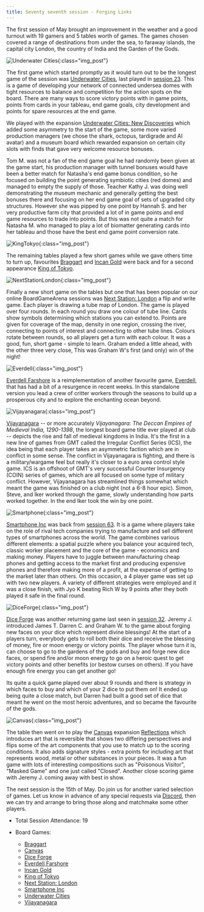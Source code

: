 ```yaml
---
title: Seventy seventh session - Forging Links
---
```


The first session of May brought an improvement in the weather and a good turnout with 19 gamers and 5 tables worth of games. The games chosen covered a range of destinations from under the sea, to faraway islands, the capital city London, the country of India and the Garden of the Gods. 

![Underwater Cities](/images/posts/2024_05_01/UnderwaterCities01.jpg "Underwater Cities"){:class="img_post"}

The first game which started promptly as it would turn out to be the longest game of the session was [Underwater Cities][UC], last played in [session 23][23]. This is a game of developing your network of connected undersea domes with tight resources to balance and competition for the action spots on the board. There are many ways to score victory points with in game points, points from cards in your tableau, end game goals, city development and points for spare resources at the end game.

We played with the expansion [Underwater Cities: New Discoveries][UCND] which added some asymmetry to the start of the game, some more varied production managers (we chose the shark, octopus, tardigrade and AI avatar) and a museum board which rewarded expansion on certain city slots with finds that gave very welcome resource bonuses.

Tom M. was not a fan of the end game goal he had randomly been given at the game start, his production manager with tunnel bonuses would have been a better match for Natasha's end game bonus condition, so he focused on building the point generating symbiotic cities (red domes) and managed to empty the supply of those. Teacher Kathy J. was doing well demonstrating the museum mechanic and generally getting the best bonuses there and focusing on her end game goal of sets of upgraded city structures. However she was pipped by one point by Hannah S. and her very productive farm city that provided a lot of in game points and end game resources to trade into points. But this was not quite a match for Natasha M. who managed to play a lot of biomatter generating cards into her tableau and those have the best end game point conversion rate. 

![KingTokyo](/images/posts/2024_05_01/KingTokyo01.jpg "KingTokyo"){:class="img_post"}

The remaining tables played a few short games while we gave others time to turn up, favourites [Braggart][Brag] and [Incan Gold][IG] were back and for a second appearance [King of Tokyo][KT]. 

![NextStationLondon](/images/posts/2024_05_01/NextStationLondon01.jpg "NextStationLondon"){:class="img_post"}

Finally a new short game on the tables but one that has been popular on our online BoardGameArena sessions was [Next Station: London][NSL] a flip and write game. Each player is drawing a tube map of London.  The game is played over four rounds. In each round you draw one colour of tube line.  Cards show symbols determining which stations you can extend to.  Points are given for coverage of the map, density in one region, crossing the river, connecting to points of interest and connecting to other tube lines.  Colours rotate between rounds, so all players get a turn with each colour. It was a good, fun, short game - simple to learn. Graham ended a little ahead, with the other three very close, This was Graham W's first (and only) win of the night!

![Everdell](/images/posts/2024_05_01/Everdell01.jpg "Everdell"){:class="img_post"}

[Everdell Farshore][EvF] is a reimplementation of another favourite game, [Everdell][Ev], that has had a bit of a resurgence in recent weeks. In this standalone version you lead a crew of critter workers through the seasons to build up a prosperous city and to explore the enchanting ocean beyond.

![Vijayanagara](/images/posts/2024_05_01/Vijayanagara01.jpg "Vijayanagara"){:class="img_post"}

[Vijayanagara][VJN] -- or more accurately *Vijayanagara: The Deccan Empires of Medieval India, 1290-1398*, the longest board game title ever played at club -- depicts the rise and fall of medieval kingdoms in India. It's the first in a new line of games from GMT called the Irregular Conflict Series (ICS), the idea being that each player takes an asymmetric faction which are in conflict in some sense. The conflict in Vijayanagara is fighting, and there is a military/wargame feel but really it's closer to a euro area control style game. ICS is an offshoot of GMT's very successful Counter Insurgency (COIN) series of games, which are all focused on some type of military conflict. However, Vijayanagara has streamlined things somewhat which meant the game was finished on a club night (not a 6-8 hour epic). Simon, Steve, and Iker worked through the game, slowly understanding how parts worked together. In the end Iker took the win by one point.

![Smartphone](/images/posts/2024_05_01/Smartphone01.jpg "Smartphone"){:class="img_post"}

[Smartphone Inc][SP] was back from [session 63][63]. It is a game where players take on the role of rival tech companies trying to manufacture and sell different types of smartphones across the world. The game combines various different elements: a spatial puzzle where you balance your acquired tech, classic worker placement and the core of the game - economics and making money. Players have to juggle between manufacturing cheap phones and getting access to the market first and producing expensive phones and therefore making more of a profit, at the expense of getting to the market later than others. On this occasion, a 4 player game was set up with two new players. A variety of different strategies were employed and it was a close finish, with Jyo K beating Rich W by 9 points after they both played it safe in the final round.

![DiceForge](/images/posts/2024_05_01/DiceForge01.jpg "DiceForge"){:class="img_post"}

[Dice Forge][DF] was another returning game last seen in [session 32][32]. Jeremy J. introduced James T. Darren C. and Graham W. to the game about forging new faces on your dice which represent divine blessings! At the start of a players turn, everybody gets to roll both their dice and receive the blessing of money, fire or moon energy or victory points. The player whose turn it is, can choose to go to the gardens of the gods and buy and forge new dice faces, or spend fire and/or moon energy to go on a heroic quest to get victory points and other benefits (or bestow curses on others). If you have enough fire energy you can get another go! 

Its quite a quick game played over about 9 rounds and there is strategy in which faces to buy and which of your 2 dice to put them on! It ended up being quite a close match, but Darren had built a good set of dice that meant he went on the most heroic adventures, and so became the favourite of the gods. 

![Canvas](/images/posts/2024_05_01/Canvas01.jpg "Canvas"){:class="img_post"}

The table then went on to play the [Canvas][Cv] expansion [Reflections][CvR] which introduces art that is reversible that shows two differing perspectives and flips some of the art components that you use to match up to the scoring conditions. It also adds signature styles - extra points for including art that represents wood, metal or other substances in your pieces. It was a fun game with lots of interesting compositions such as "Poisonous Visitor", "Masked Game" and one just called "Closed". Another close scoring game with Jeremy J. coming away with best in show.

The next session is the 15th of May. Do join us for another varied selection of games. Let us know in advance of any special requests via [Discord][Contact], then we can try and arrange to bring those along and matchmake some other players. 

* Total Session Attendance: 19
* Board Games:

	 * [Braggart][Brag]
	 * [Canvas][Cv]
	 * [Dice Forge][DF]
	 * [Everdell Farshore][EvF]
	 * [Incan Gold][IG]
	 * [King of Tokyo][KT]
	 * [Next Station: London][NSL]
	 * [Smartphone Inc][SP]
	 * [Underwater Cities][UC]
	 * [Vijayanagara][VJN]

	
[23]: /2022/02/09/twentythird-session.html
[32]: /2022/06/15/thirtysecond-session.html
[63]: /2023/09/20/sixtythird-session.html

[Brag]: {{site.data.BoardGameLinks.Braggart.Link}}
[Cv]: {{site.data.BoardGameLinks.Canvas.Link}}
[CvR]: {{site.data.BoardGameLinks.CanvasReflections.Link}}
[DF]: {{site.data.BoardGameLinks.DiceForge.Link}}
[EvF]: {{site.data.BoardGameLinks.EverdellFarshore.Link}}
[IG]: {{site.data.BoardGameLinks.Diamant.Link}}
[KT]: {{site.data.BoardGameLinks.KingOfTokyo.Link}}
[NSL]: {{site.data.BoardGameLinks.NextStationLondon.Link}}
[SP]: {{site.data.BoardGameLinks.SmartphoneInc.Link}}
[UC]: {{site.data.BoardGameLinks.UnderwaterCities.Link}}
[VJN]: {{site.data.BoardGameLinks.Vijayanagara.Link}}
[Ev]: {{site.data.BoardGameLinks.Everdell.Link}}
[UCND]: {{site.data.BoardGameLinks.UnderwaterCitiesNewDiscoveries.Link}}

[Contact]: /Contact.html
